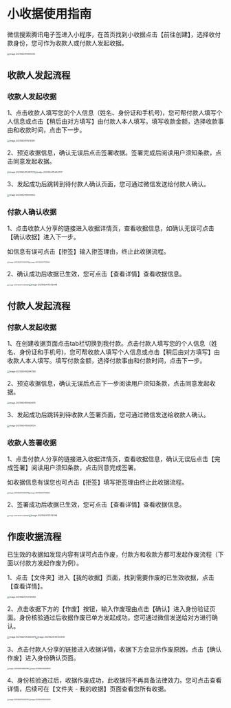 # 小收据使用指南

微信搜索腾讯电子签进入小程序，在首页找到小收据点击【前往创建】，选择收付款身份，您可作为收款人或付款人发起收据。

<img src="https://main.qcloudimg.com/raw/ab8a5abbdc60928a2689630d610684fe.png" alt="image-20210624114810255" style="zoom: 33%;" />



## 收款人发起流程

### 收款人发起收据

1、点击收款人填写您的个人信息（姓名、身份证和手机号)，您可帮付款人填写个人信息或点击【稍后由对方填写】由付款人本人填写。填写收款金额，选择收款事由和收款时间，点击下一步。

<img src="https://main.qcloudimg.com/raw/b30179177e9ee01f6ee501ce6696824b.png" alt="image-20210624115019381" style="zoom:33%;" />

2、预览收据信息，确认无误后点击签署收据。签署完成后阅读用户须知条款，点击同意发起收据。

<img src="https://main.qcloudimg.com/raw/ba21d47042870c75b9b009c865b63fb9.png" alt="image-20210624153917511" style="zoom:33%;" /><img src="https://main.qcloudimg.com/raw/01cb8789e7df53635d94484929cd9315.png" alt="image-20210624154043117" style="zoom:33%;" />

3、发起成功后跳转到待付款人确认页面，您可通过微信发送给付款人确认。

<img src="https://main.qcloudimg.com/raw/35387736107dd958a926da93d5646749.png" alt="image-20210624165519102" style="zoom:33%;" />

### 付款人确认收据

1、点击收款人分享的链接进入收据详情页，查看收据信息，如确认无误可点击【确认收据】进入下一步。

如信息有误可点击【拒签】输入拒签理由，终止此收据流程。

<img src="https://main.qcloudimg.com/raw/71b1719d0e7535c778dce92f91489abd.png" alt="image-20210624170302078" style="zoom: 25%;" /><img src="https://main.qcloudimg.com/raw/378475bcf5fba6e85c57ff026df241ea.png" alt="image-20210624171121666" style="zoom:25%;" />



2、确认成功后收据已生效，您可点击【查看详情】查看收据信息。

<img src="https://main.qcloudimg.com/raw/3abab7d3ef202447882841940cf3f77d.png" alt="image-20210624172303668" style="zoom:25%;" /><img src="https://main.qcloudimg.com/raw/36b86c82ed9ddb88c5f7388a788d9717.png" alt="image-20210624175312948" style="zoom:33%;" />



## 付款人发起流程

### 付款人发起收据

1、在创建收据页面点击tab栏切换到我付款。点击付款人填写您的个人信息（姓名、身份证和手机号)，您可帮收款人填写个人信息或点击【稍后由对方填写】由收款人本人填写。填写付款金额，选择付款事由和付款时间，点击下一步。

<img src="https://main.qcloudimg.com/raw/d8b941195d83a4cca29c8662a370d7f5.png" alt="image-20210624182847085" style="zoom:33%;" />

2、预览收据信息，确认无误后点击下一步阅读用户须知条款，点击同意发起收据。

<img src="https://main.qcloudimg.com/raw/5069de38dbcc222e42168331817ba2bf.png" alt="image-20210624183424615" style="zoom:33%;" />

3、发起成功后跳转到待收款人签署页面，您可通过微信发送给收款人确认。

<img src="https://main.qcloudimg.com/raw/39491c06113c69082b3ba44fec4c970c.png" alt="image-20210624183939124" style="zoom:33%;" />

### 收款人签署收据

1、点击付款人分享的链接进入收据详情页，查看收据信息，确认无误后点击【完成签署】阅读用户须知条款，点击同意完成签署。

如收据信息有误您也可点击【拒签】填写拒签理由终止此收据流程。

<img src="https://main.qcloudimg.com/raw/2ee8c3984a78d77c25e9d87b550c98f3.png" alt="image-20210624170302078" style="zoom: 25%;" /><img src="https://main.qcloudimg.com/raw/fc26c01c0c91a7a5e3e0e06d351c2ce6.png" alt="image-20210624171121666" style="zoom:25%;" />



2、签署成功后收据已生效，您可点击【查看详情】查看收据信息。

<img src="https://main.qcloudimg.com/raw/b342720f9534af7fd375f6ab15aa8cad.png" alt="image-20210624172303668" style="zoom:25%;" /><img src="https://main.qcloudimg.com/raw/577c8994e085f8d880f5fd8d71512ac5.png" alt="image-20210624175312948" style="zoom: 33%;" />



## 作废收据流程

已生效的收据如发现内容有误可点击作废，付款方和收款方都可发起作废流程（下面以付款方发起作废为例）。

1、点击【文件夹】进入【我的收据】页面，找到需要作废的已生效收据，点击【查看详情】。

<img src="https://main.qcloudimg.com/raw/abc5385feb34468456294dea7bc3c31f.png" alt="image-20210625143729050" style="zoom:33%;" />

2、点击收据下方的【作废】按钮，输入作废理由点击【确认】进入身份验证页面。身份核验通过后收据作废已单方发起成功。您可通过微信发送给对方进行确认。

<img src="https://main.qcloudimg.com/raw/408d0073da56d55703ec8834abf213cd.png" alt="image-20210625143855975" style="zoom:33%;" /><img src="https://main.qcloudimg.com/raw/060419b0e00ae27a1ed2c30e92a1af61.png" alt="image-20210625144350348" style="zoom:33%;" />

3、点击付款人分享的链接进入收据详情，收据下方会显示作废原因，点击【确认作废】进入身份确认页面。

<img src="https://main.qcloudimg.com/raw/16add76e98aadc4a4156f3af82bb1357.png" alt="image-20210625145653799" style="zoom:25%;" /><img src="https://main.qcloudimg.com/raw/cd31eb7bb9d5cc4b1a56e1e7c5e69b0c.png" alt="image-20210625144849193" style="zoom:25%;" />

4、身份核验通过后，收据作废成功，此收据将不再具备法律效力。您可点击查看详情，后续可在【文件夹 - 我的收据】页面查看您所有收据。

<img src="https://main.qcloudimg.com/raw/42ac39bdfba3bfd0dadf10b6338fd0fb.png" alt="image-20210625150020703" style="zoom: 25%;" /><img src="https://main.qcloudimg.com/raw/bbfd91aa93a92f2421c84484209e3a33.png" alt="image-20210625150324149" style="zoom: 25%;" />



